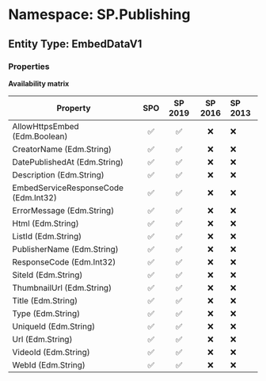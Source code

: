 # Namespace: SP.Publishing

## Entity Type: EmbedDataV1

### Properties

**Availability matrix**

Property | SPO | SP 2019 | SP 2016 | SP 2013
----------|:---:|:-------:|:-------:|:-------
AllowHttpsEmbed (Edm.Boolean) | ✅ | ✅ | ❌ | ❌
CreatorName (Edm.String) | ✅ | ✅ | ❌ | ❌
DatePublishedAt (Edm.String) | ✅ | ✅ | ❌ | ❌
Description (Edm.String) | ✅ | ✅ | ❌ | ❌
EmbedServiceResponseCode (Edm.Int32) | ✅ | ✅ | ❌ | ❌
ErrorMessage (Edm.String) | ✅ | ✅ | ❌ | ❌
Html (Edm.String) | ✅ | ✅ | ❌ | ❌
ListId (Edm.String) | ✅ | ✅ | ❌ | ❌
PublisherName (Edm.String) | ✅ | ✅ | ❌ | ❌
ResponseCode (Edm.Int32) | ✅ | ✅ | ❌ | ❌
SiteId (Edm.String) | ✅ | ✅ | ❌ | ❌
ThumbnailUrl (Edm.String) | ✅ | ✅ | ❌ | ❌
Title (Edm.String) | ✅ | ✅ | ❌ | ❌
Type (Edm.String) | ✅ | ✅ | ❌ | ❌
UniqueId (Edm.String) | ✅ | ✅ | ❌ | ❌
Url (Edm.String) | ✅ | ✅ | ❌ | ❌
VideoId (Edm.String) | ✅ | ✅ | ❌ | ❌
WebId (Edm.String) | ✅ | ✅ | ❌ | ❌

